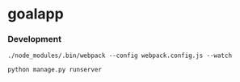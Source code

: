 # goalapp

### Development

```
./node_modules/.bin/webpack --config webpack.config.js --watch

python manage.py runserver
```
